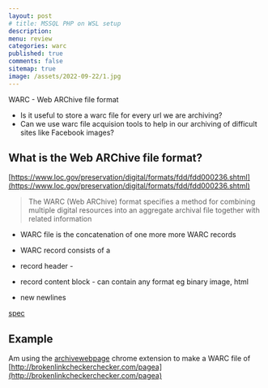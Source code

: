 ```yaml
---
layout: post
# title: MSSQL PHP on WSL setup
description: 
menu: review
categories: warc
published: true 
comments: false     
sitemap: true
image: /assets/2022-09-22/1.jpg
---
```


<!-- [![alt text](/assets/2021-10-22/email-cover.jpg "email"){:width="800px"}](/assets/2021-10-22/email-cover.jpg) -->
<!-- [![alt text](/assets/2021-10-22/email-cover.jpg "Thanks to Solen Feyissa on unsplash - https://unsplash.com/@solenfeyissa")](https://unsplash.com/@solenfeyissa) -->


<!-- [![alt text](/assets/2021-12-21/desk.jpg "email")](/assets/2021-12-21/desk.jpg) -->

<!-- [![alt text](/assets/2022-09-15/fire-map.jpg "email")](/assets/2022-09-15/fire-map.jpg) -->

<!-- [![alt text](/assets/2022-09-15/cookie.jpg "email")](/assets/2022-09-15/cookie.jpg) -->

<!-- ![alt text](/assets/2022-11-03/2.jpg "email")](/assets/2022-11-03/2.jpg) -->

WARC - Web ARChive file format

- Is it useful to store a warc file for every url we are archiving?
- Can we use warc file acquision tools to help in our archiving of difficult sites like Facebook images?


## What is the Web ARChive file format?

[https://www.loc.gov/preservation/digital/formats/fdd/fdd000236.shtml](https://www.loc.gov/preservation/digital/formats/fdd/fdd000236.shtml)

> The WARC (Web ARChive) format specifies a method for combining multiple digital resources into an aggregate archival file together with related information

- WARC file is the concatenation of one more more WARC records
- WARC record consists of a 

- record header - 
- record content block - can contain any format eg binary image, html
- new newlines

[spec](https://archive-access.sourceforge.net/warc/)

## Example

Am using the [archivewebpage]() chrome extension to make a WARC file of [http://brokenlinkcheckerchecker.com/pagea](http://brokenlinkcheckerchecker.com/pagea)




